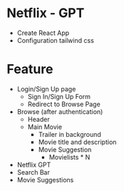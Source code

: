 # Netflix - GPT
-  Create React App
- Configuration tailwind css

# Feature
- Login/Sign Up page
  - Sign In/Sign Up Form
  - Redirect to Browse Page
- Browse (after authentication)
   - Header
   - Main Movie
     - Trailer in background
     - Movie title and description
     - Movie Suggestion
       - Movielists * N
- Netflix GPT
 - Search Bar
 - Movie Suggestions
 
        